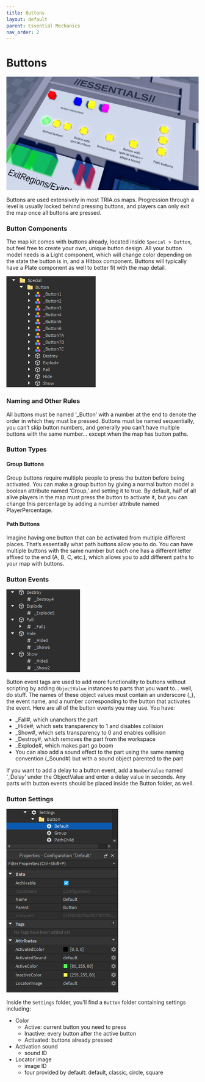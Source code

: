```yaml
---
title: Buttons
layout: default
parent: Essential Mechanics
nav_order: 2
---
```

# Buttons
![](../../../assets/images/kit_buttons.png)

Buttons are used extensively in most TRIA.os maps. Progression through a level is usually locked behind pressing buttons, and players can only exit the map once all buttons are pressed. 

### Button Components
The map kit comes with buttons already, located inside `Special > Button`, but feel free to create your own, unique button design. All your button model needs is a Light component, which will change color depending on the state the button is in, and a Hitbox component. Buttons will typically have a Plate component as well to better fit with the map detail.

![](../../../assets/images/explorer_buttons.png)

### Naming and Other Rules
All buttons must be named ‘_Button’ with a number at the end to denote the order in which they must be pressed. Buttons must be named sequentially, you can’t skip button numbers, and generally you can’t have multiple buttons with the same number… except when the map has button paths. 

### Button Types
#### Group Buttons
Group buttons require multiple people to press the button before being activated. You can make a group button by giving a normal button model a boolean attribute named ‘Group,’ and setting it to true. By default, half of all alive players in the map must press the button to activate it, but you can change this percentage by adding a number attribute named PlayerPercentage.

#### Path Buttons
Imagine having one button that can be activated from multiple different places. That’s essentially what path buttons allow you to do. You can have multiple buttons with the same number but each one has a different letter affixed to the end (A, B, C, etc.), which allows you to add different paths to your map with buttons.

### Button Events
![](../../../assets/images/explorer_buttonevents.png)

Button event tags are used to add more functionality to buttons without scripting by adding `ObjectValue` instances to parts that you want to… well, do stuff. The names of these object values must contain an underscore (_), the event name, and a number corresponding to the button that activates the event. Here are all of the button events you may use. You have:

- _Fall#, which unanchors the part
- _Hide#, which sets transparency to 1 and disables collision
- _Show#, which sets transparency to 0 and enables collision
- _Destroy#, which removes the part from the workspace
- _Explode#, which makes part go boom
- You can also add a sound effect to the part using the same naming convention (_Sound#) but with a sound object parented to the part

If you want to add a delay to a button event, add a `NumberValue` named ‘_Delay’ under the ObjectValue and enter a delay value in seconds. Any parts with button events should be placed inside the Button folder, as well.

### Button Settings
![](../../../assets/images/explorer_buttonsettings.png)

Inside the `Settings` folder, you'll find a `Button` folder containing settings including:

- Color
    - Active: current button you need to press
    - Inactive: every button after the active button
    - Activated: buttons already pressed
- Activation sound
    - sound ID
- Locator image
    - image ID
    - four provided by default: default, classic, circle, square